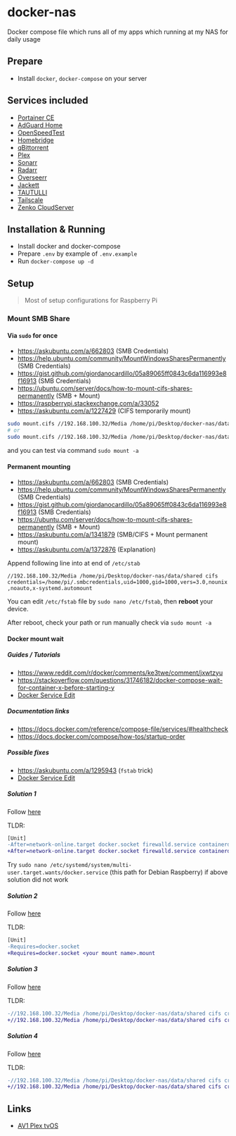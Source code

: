 # docker-nas

Docker compose file which runs all of my apps which running at my NAS for daily usage

## Prepare

- Install `docker`, `docker-compose` on your server

## Services included

- [Portainer CE](https://portainer.io)
- [AdGuard Home](https://github.com/AdguardTeam/AdGuardHome)
- [OpenSpeedTest](https://openspeedtest.com)
- [Homebridge](https://homebridge.io)
- [qBittorrent](https://www.qbittorrent.org)
- [Plex](https://www.plex.tv)
- [Sonarr](https://sonarr.tv)
- [Radarr](https://radarr.video)
- [Overseerr](https://overseerr.dev)
- [Jackett](https://github.com/Jackett/Jackett)
- [TAUTULLI](https://tautulli.com)
- [Tailscale](https://tailscale.com)
- [Zenko CloudServer](https://github.com/scality/cloudserver)

## Installation & Running

- Install docker and docker-compose
- Prepare `.env` by example of `.env.example`
- Run `docker-compose up -d`

## Setup

> Most of setup configurations for Raspberry Pi

### Mount SMB Share

#### Via `sudo` for once

- <https://askubuntu.com/a/662803> (SMB Credentials)
- <https://help.ubuntu.com/community/MountWindowsSharesPermanently> (SMB Credentials)
- <https://gist.github.com/giordanocardillo/05a89065ff0843c6da116993e8f16913> (SMB Credentials)
- <https://ubuntu.com/server/docs/how-to-mount-cifs-shares-permanently> (SMB + Mount)
- <https://raspberrypi.stackexchange.com/a/33052>
- <https://askubuntu.com/a/1227429> (CIFS temporarily mount)

```sh
sudo mount.cifs //192.168.100.32/Media /home/pi/Desktop/docker-nas/data/shared -o rw,user=username,password=xyzf,nounix,sec=ntlmssp,file_mode=0777,dir_mode=0777
# or
sudo mount.cifs //192.168.100.32/Media /home/pi/Desktop/docker-nas/data/shared -o user=username,password=xyzf,uid=1000,gid=1000,vers=3.0,nounix
```

and you can test via command `sudo mount -a`

#### Permanent mounting

- <https://askubuntu.com/a/662803> (SMB Credentials)
- <https://help.ubuntu.com/community/MountWindowsSharesPermanently> (SMB Credentials)
- <https://gist.github.com/giordanocardillo/05a89065ff0843c6da116993e8f16913> (SMB Credentials)
- <https://ubuntu.com/server/docs/how-to-mount-cifs-shares-permanently> (SMB + Mount)
- <https://askubuntu.com/a/1341879> (SMB/CIFS + Mount permanent mount)
- <https://askubuntu.com/a/1372876> (Explanation)

Append following line into at end of `/etc/stab`

`//192.168.100.32/Media /home/pi/Desktop/docker-nas/data/shared cifs credentials=/home/pi/.smbcredentials,uid=1000,gid=1000,vers=3.0,nounix,noauto,x-systemd.automount`

You can edit `/etc/fstab` file by `sudo nano /etc/fstab`, then **reboot** your device.

After reboot, check your path or run manually check via `sudo mount -a`

#### Docker mount wait

##### Guides / Tutorials

- <https://www.reddit.com/r/docker/comments/ke3twe/comment/jxwtzyu>
- <https://stackoverflow.com/questions/31746182/docker-compose-wait-for-container-x-before-starting-y>
- [Docker Service Edit](https://unix.stackexchange.com/a/571353/657638)

##### Documentation links

- <https://docs.docker.com/reference/compose-file/services/#healthcheck>
- <https://docs.docker.com/compose/how-tos/startup-order>

##### Possible fixes

- <https://askubuntu.com/a/1295943> (`fstab` trick)
- [Docker Service Edit](https://unix.stackexchange.com/a/571353/657638)

##### Solution 1

Follow [here](https://github.com/openmediavault/openmediavault/issues/458#issuecomment-533892859)

TLDR:

```diff
[Unit]
-After=network-online.target docker.socket firewalld.service containerd.service time-set.target
+After=network-online.target docker.socket firewalld.service containerd.service time-set.target local-fs.target
```

Try `sudo nano /etc/systemd/system/multi-user.target.wants/docker.service` (this path for Debian Raspberry) if above solution did not work

##### Solution 2

Follow [here](https://www.reddit.com/r/selfhosted/comments/pmt7af/comment/hckfzuh)

TLDR:

```diff
[Unit]
-Requires=docker.socket
+Requires=docker.socket <your mount name>.mount
```

##### Solution 3

Follow [here](https://askubuntu.com/a/1374584)

TLDR:

```diff
-//192.168.100.32/Media /home/pi/Desktop/docker-nas/data/shared cifs credentials=/home/pi/.smbcredentials,uid=1000,gid=1000,vers=3.0,nounix,noauto
+//192.168.100.32/Media /home/pi/Desktop/docker-nas/data/shared cifs credentials=/home/pi/.smbcredentials,uid=1000,gid=1000,vers=3.0,nounix,noauto,x-systemd.automount
```

##### Solution 4

Follow [here](https://askubuntu.com/a/1372876)

TLDR:

```diff
-//192.168.100.32/Media /home/pi/Desktop/docker-nas/data/shared cifs credentials=/home/pi/.smbcredentials,uid=1000,gid=1000,vers=3.0,nounix,noauto,x-systemd.automount
+//192.168.100.32/Media /home/pi/Desktop/docker-nas/data/shared cifs credentials=/home/pi/.smbcredentials,uid=1000,gid=1000,vers=3.0,nounix,noauto,x-systemd.automount,x-systemd.idle-timeout=60,x-systemd.mount-timeout=30
```

## Links

- [AV1 Plex tvOS](https://github.com/currifi/plex_av1_tvos)
